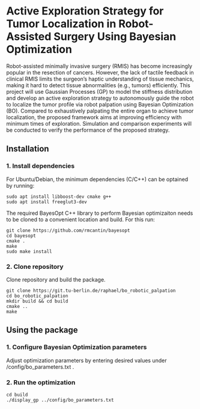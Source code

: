 # Active Exploration Strategy for Tumor Localization in Robot-Assisted Surgery Using Bayesian Optimization
Robot-assisted minimally invasive surgery (RMIS) has become increasingly popular
in the resection of cancers. However, the lack of tactile feedback in clinical RMIS limits the
surgeon’s haptic understanding of tissue mechanics, making it hard to detect tissue abnormalities
(e.g., tumors) efficiently. This project will use Gaussian Processes (GP) to model the stiffness
distribution and develop an active exploration strategy to autonomously guide the robot to localize
the tumor profile via robot palpation using Bayesian Optimization (BO). Compared to exhaustively
palpating the entire organ to achieve tumor localization, the proposed framework aims at improving
efficiency with minimum times of exploration. Simulation and comparison experiments will be
conducted to verify the performance of the proposed strategy.

## Installation
### 1. Install dependencies 
For Ubuntu/Debian, the minimum dependencies (C/C++) can be optained by running: 
```
sudo apt install libboost-dev cmake g++
sudo apt install freeglut3-dev

```
The required BayesOpt C++ library to perform Bayesian optimizaiton needs to be cloned to a convenient location and build. For this run:
```
git clone https://github.com/rmcantin/bayesopt
cd bayesopt
cmake . 
make
sudo make install
```

### 2. Clone repository
Clone repository and build the package.
```
git clone https://git.tu-berlin.de/raphael/bo_robotic_palpation
cd bo_robotic_palpation
mkdir build && cd build
cmake ..
make
```
## Using the package 
### 1. Configure Bayesian Optimization parameters
Adjust optimization parameters by entering desired values under /config/bo_parameters.txt . 
### 2. Run the optimization
```
cd build
./display_gp ../config/bo_parameters.txt
```


